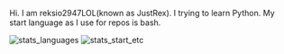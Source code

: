 Hi. I am reksio2947LOL(known as JustRex). I trying to learn Python. My start language as I use for repos is bash. 

![stats_languages](https://github-readme-stats.vercel.app/api/top-langs/?username=reksio2947LOL&layout=compact&hide=vbscript,tsql)
![stats_start_etc](https://github-readme-stats.vercel.app/api?username=reksio2947LOL&show_icons=true&include_all_commits=true&count_private=true&hide_title=true)
